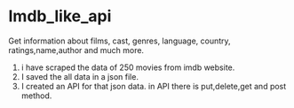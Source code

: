 # Imdb_like_api
Get information about films, cast, genres, language, country, ratings,name,author and much more.
1. i have scraped the data of 250 movies from imdb website.
2. I saved the all data in a json file.
3. I created an API for that json data. in API there is put,delete,get and post method.
